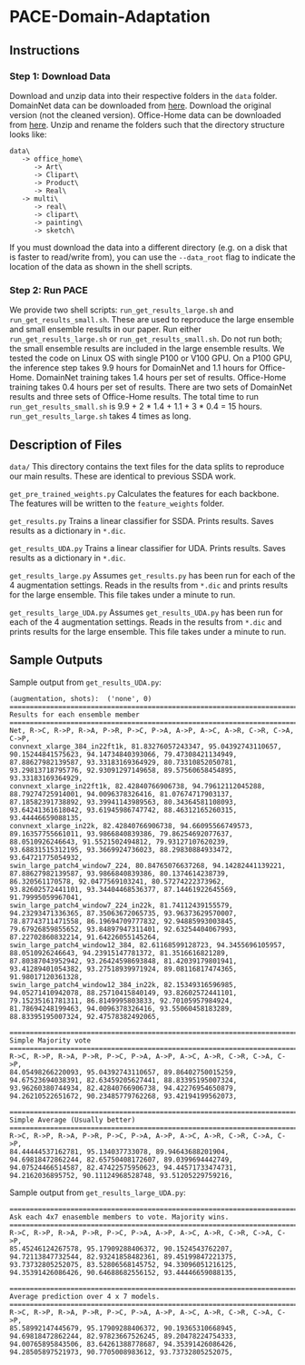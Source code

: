 # PACE-Domain-Adaptation

## Instructions

### Step 1: Download Data
Download and unzip data into their respective folders in the `data` folder. DomainNet data can be downloaded from [here](http://ai.bu.edu/M3SDA/). Download the original version (not the cleaned version). Office-Home data can be downloaded from [here](https://www.hemanthdv.org/officeHomeDataset.html). Unzip and rename the folders such that the directory structure looks like:
```
data\
   -> office_home\
      -> Art\
      -> Clipart\
      -> Product\
      -> Real\
   -> multi\
      -> real\
      -> clipart\
      -> painting\
      -> sketch\
```
If you must download the data into a different directory (e.g. on a disk that is faster to read/write from), you can use the `--data_root` flag to indicate the location of the data as shown in the shell scripts.

### Step 2: Run PACE
We provide two shell scripts: `run_get_results_large.sh` and `run_get_results_small.sh`. These are used to reproduce the large ensemble and small ensemble results in our paper. Run either `run_get_results_large.sh` or `run_get_results_small.sh`. Do not run both; the small ensemble results are included in the large ensemble results. We tested the code on Linux OS with single P100 or V100 GPU. On a P100 GPU, the inference step takes 9.9 hours for DomainNet and 1.1 hours for Office-Home. DomainNet training takes 1.4 hours per set of results. Office-Home training takes 0.4 hours per set of results. There are two sets of DomainNet results and three sets of Office-Home results. The total time to run `run_get_results_small.sh` is 9.9 + 2 * 1.4 + 1.1 + 3 * 0.4 = 15 hours. `run_get_results_large.sh` takes 4 times as long.

## Description of Files
`data/` This directory contains the text files for the data splits to reproduce our main results. These are identical to previous SSDA work.

`get_pre_trained_weights.py` Calculates the features for each backbone. The features will be written to the `feature_weights` folder.

`get_results.py` Trains a linear classifier for SSDA. Prints results. Saves results as a dictionary in `*.dic`.

`get_results_UDA.py` Trains a linear classifier for UDA. Prints results. Saves results as a dictionary in `*.dic`.

`get_results_large.py` Assumes `get_results.py` has been run for each of the 4 augmentation settings. Reads in the results from `*.dic` and prints results for the large ensemble. This file takes under a minute to run.

`get_results_large_UDA.py` Assumes `get_results_UDA.py` has been run for each of the 4 augmentation settings. Reads in the results from `*.dic` and prints results for the large ensemble. This file takes under a minute to run.

## Sample Outputs
Sample output from `get_results_UDA.py`:
```
(augmentation, shots):  ('none', 0)
================================================================================
Results for each ensemble member
================================================================================
Net, R->C, R->P, R->A, P->R, P->C, P->A, A->P, A->C, A->R, C->R, C->A, C->P, 
convnext_xlarge_384_in22ft1k, 81.83276057243347, 95.04392743110657, 90.15244841575623, 94.14734840393066, 79.47308421134949, 87.88627982139587, 93.33183169364929, 80.73310852050781, 93.29813718795776, 92.93091297149658, 89.57560658454895, 93.33183169364929, 
convnext_xlarge_in22ft1k, 82.42840766906738, 94.79612112045288, 88.79274725914001, 94.0096378326416, 81.07674717903137, 87.18582391738892, 93.39941143989563, 80.34364581108093, 93.64241361618042, 93.61945986747742, 88.46312165260315, 93.44446659088135, 
convnext_xlarge_in22k, 82.42840766906738, 94.66095566749573, 89.16357755661011, 93.9866840839386, 79.86254692077637, 88.0510926246643, 91.5521502494812, 79.93127107620239, 93.68831515312195, 93.3669924736023, 88.29830884933472, 93.64721775054932, 
swin_large_patch4_window7_224, 80.84765076637268, 94.14282441139221, 87.88627982139587, 93.9866840839386, 80.1374614238739, 86.320561170578, 92.0477569103241, 80.57274222373962, 93.82602572441101, 93.34404468536377, 87.14461922645569, 91.79995059967041, 
swin_large_patch4_window7_224_in22k, 81.74112439155579, 94.23293471336365, 87.35063672065735, 93.96373629570007, 78.87743711471558, 86.19694709777832, 92.94885993003845, 79.67926859855652, 93.84897947311401, 92.63254404067993, 87.22702860832214, 91.64226055145264, 
swin_large_patch4_window12_384, 82.61168599128723, 94.3455696105957, 88.0510926246643, 94.23915147781372, 81.3516616821289, 87.80387043952942, 93.26424598693848, 81.42039179801941, 93.41289401054382, 93.27518939971924, 89.08116817474365, 91.98017120361328, 
swin_large_patch4_window12_384_in22k, 82.15349316596985, 94.05271410942078, 88.25710415840149, 93.82602572441101, 79.15235161781311, 86.8149995803833, 92.70105957984924, 81.78694248199463, 94.0096378326416, 93.55060458183289, 88.83395195007324, 92.47578382492065, 

================================================================================
Simple Majority vote
================================================================================
R->C, R->P, R->A, P->R, P->C, P->A, A->P, A->C, A->R, C->R, C->A, C->P, 
84.05498266220093, 95.04392743110657, 89.86402750015259, 94.67523694038391, 82.63459205627441, 88.83395195007324, 93.96260380744934, 82.42840766906738, 94.42276954650879, 94.26210522651672, 90.23485779762268, 93.42194199562073, 

================================================================================
Simple Average (Usually better)
================================================================================
R->C, R->P, R->A, P->R, P->C, P->A, A->P, A->C, A->R, C->R, C->A, C->P, 
84.44444537162781, 95.134037733078, 89.94643688201904, 94.69818472862244, 82.65750408172607, 89.0399694442749, 94.07524466514587, 82.47422575950623, 94.44571733474731, 94.2162036895752, 90.11124968528748, 93.51205229759216,
```
Sample output from `get_results_large_UDA.py`:
```
================================================================================
Ask each 4x7 enasemble members to vote. Majority wins.
================================================================================
R->C, R->P, R->A, P->R, P->C, P->A, A->P, A->C, A->R, C->R, C->A, C->P, 
85.45246124267578, 95.17909288406372, 90.1524543762207, 94.72113847732544, 82.93241858482361, 89.45199847221375, 93.73732805252075, 83.52806568145752, 94.33096051216125, 94.35391426086426, 90.64688682556152, 93.44446659088135, 

================================================================================
Average prediction over 4 x 7 models.
================================================================================
R->C, R->P, R->A, P->R, P->C, P->A, A->P, A->C, A->R, C->R, C->A, C->P, 
85.58992147445679, 95.17909288406372, 90.19365310668945, 94.69818472862244, 82.97823667526245, 89.20478224754333, 94.00765895843506, 83.64261388778687, 94.35391426086426, 94.28505897521973, 90.7705008983612, 93.73732805252075, 
```
